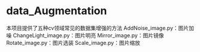 # data_Augmentation
本项目提供了五种cv领域常见的数据集增强的方法
AddNoise_image.py：图片加噪
ChangeLight_image.py：图片明亮
Mirror_image.py：图片镜像
Rotate_image.py：图片选装
Scale_image.py：图片缩放
